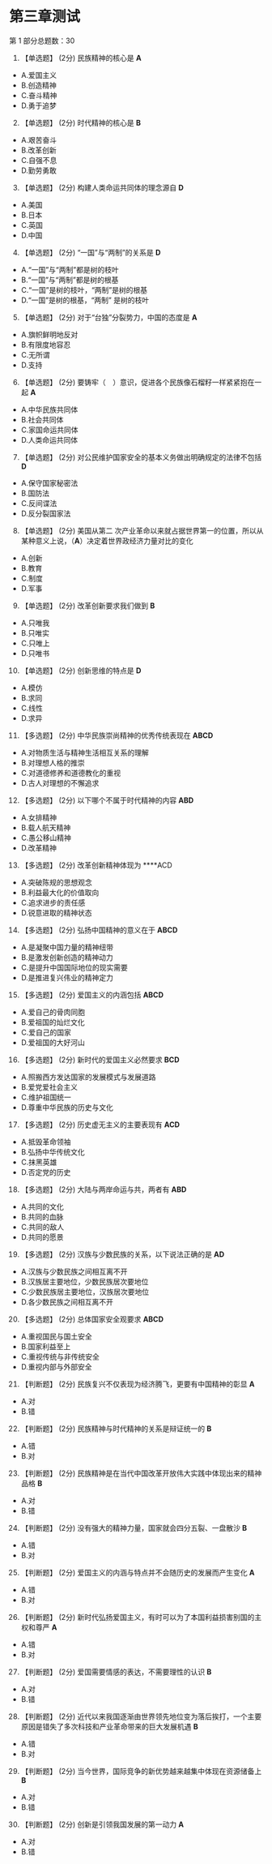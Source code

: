 # 第三章测试

第 1 部分总题数：30

1. 【单选题】 (2分)
民族精神的核心是 **A**

- A.爱国主义
- B.创造精神
- C.奋斗精神
- D.勇于追梦

2. 【单选题】 (2分)
时代精神的核心是 **B**

- A.艰苦奋斗
- B.改革创新
- C.自强不息
- D.勤劳勇敢

3. 【单选题】 (2分)
构建人类命运共同体的理念源自 **D**

- A.美国
- B.日本
- C.英国
- D.中国

4. 【单选题】 (2分)
“一国”与“两制”的关系是 **D**

- A.“一国”与“两制”都是树的枝叶
- B.“一国”与“两制”都是树的根基
- C.“一国”是树的枝叶，“两制”是树的根基
- D.“一国”是树的根基，“两制” 是树的枝叶

5. 【单选题】 (2分)
对于“台独”分裂势力，中国的态度是 **A**

- A.旗帜鲜明地反对
- B.有限度地容忍
- C.无所谓
- D.支持

6. 【单选题】 (2分)
要铸牢（　）意识，促进各个民族像石榴籽一样紧紧抱在一起 **A**

- A.中华民族共同体
- B.社会共同体
- C.家国命运共同体
- D.人类命运共同体

7. 【单选题】 (2分)
对公民维护国家安全的基本义务做出明确规定的法律不包括 **D**

- A.保守国家秘密法
- B.国防法
- C.反间谍法
- D.反分裂国家法

8. 【单选题】 (2分)
美国从第二 次产业革命以来就占据世界第一的位置，所以从某种意义上说，（**A**）决定着世界政经济力量对比的变化

- A.创新
- B.教育
- C.制度
- D.军事

9. 【单选题】 (2分)
改革创新要求我们做到 **B**

- A.只唯我
- B.只唯实
- C.只唯上
- D.只唯书

10. 【单选题】 (2分)
创新思维的特点是 **D**

- A.模仿
- B.求同
- C.线性
- D.求异

11. 【多选题】 (2分)
中华民族崇尚精神的优秀传统表现在 **ABCD**

- A.对物质生活与精神生活相互关系的理解
- B.对理想人格的推崇
- C.对道德修养和道德教化的重视
- D.古人对理想的不懈追求

12. 【多选题】 (2分)
以下哪个不属于时代精神的内容 **ABD**

- A.女排精神
- B.载人航天精神
- C.愚公移山精神
- D.改革精神

13. 【多选题】 (2分)
改革创新精神体现为 ****ACD

- A.突破陈规的思想观念
- B.利益最大化的价值取向
- C.追求进步的责任感
- D.锐意进取的精神状态

14. 【多选题】 (2分)
弘扬中国精神的意义在于 **ABCD**

- A.是凝聚中国力量的精神纽带
- B.是激发创新创造的精神动力
- C.是提升中国国际地位的现实需要
- D.是推进复兴伟业的精神定力

15. 【多选题】 (2分)
爱国主义的内涵包括 **ABCD**

- A.爱自己的骨肉同胞
- B.爱祖国的灿烂文化
- C.爱自己的国家
- D.爱祖国的大好河山

16. 【多选题】 (2分)
新时代的爱国主义必然要求 **BCD**

- A.照搬西方发达国家的发展模式与发展道路
- B.爱党爱社会主义
- C.维护祖国统一
- D.尊重中华民族的历史与文化

17. 【多选题】 (2分)
历史虚无主义的主要表现有 **ACD**

- A.抵毁革命领袖
- B.弘扬中华传统文化
- C.抹黑英雄
- D.否定党的历史

18. 【多选题】 (2分)
大陆与两岸命运与共，两者有 **ABD**

- A.共同的文化
- B.共同的血脉
- C.共同的敌人
- D.共同的愿景

19. 【多选题】 (2分)
汉族与少数民族的关系，以下说法正确的是 **AD**

- A.汉族与少数民族之间相互离不开
- B.汉族居主要地位，少数民族居次要地位
- C.少数民族居主要地位，汉族居次要地位
- D.各少数民族之间相互离不开

20. 【多选题】 (2分)
总体国家安全观要求 **ABCD**

- A.重视国民与国土安全
- B.国家利益至上
- C.重视传统与非传统安全
- D.重视内部与外部安全

21. 【判断题】 (2分)
民族复兴不仅表现为经济腾飞，更要有中国精神的彰显 **A**

- A.对
- B.错

22. 【判断题】 (2分)
民族精神与时代精神的关系是辩证统一的 **B**

- A.错
- B.对

23. 【判断题】 (2分)
民族精神是在当代中国改革开放伟大实践中体现出来的精神品格 **B**

- A.对
- B.错

24. 【判断题】 (2分)
没有强大的精神力量，国家就会四分五裂、一盘散沙 **B**

- A.错
- B.对

25. 【判断题】 (2分)
爱国主义的内涵与特点并不会随历史的发展而产生变化 **A**

- A.错
- B.对

26. 【判断题】 (2分)
新时代弘扬爱国主义，有时可以为了本国利益损害别国的主权和尊严 **A**

- A.错
- B.对

27. 【判断题】 (2分)
爱国需要情感的表达，不需要理性的认识 **B**

- A.对
- B.错

28. 【判断题】 (2分)
近代以来我国逐渐由世界领先地位变为落后挨打，一个主要原因是错失了多次科技和产业革命带来的巨大发展机遇 **B**

- A.错
- B.对

29. 【判断题】 (2分)
当今世界，国际竞争的新优势越来越集中体现在资源储备上 **B**

- A.对
- B.错

30. 【判断题】 (2分)
创新是引领我国发展的第一动力 **A**

- A.对
- B.错
